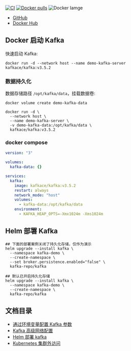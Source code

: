 [![CI](https://github.com/itboon/kafka-docker/actions/workflows/docker-publish.yml/badge.svg)](https://github.com/itboon/kafka-docker/actions/workflows/docker-publish.yml)
[![Docker pulls](https://img.shields.io/docker/pulls/kafkace/kafka)](https://hub.docker.com/r/kafkace/kafka)
![Docker Iamge](https://img.shields.io/docker/image-size/kafkace/kafka)

- [GitHub](https://github.com/itboon/kafka-docker)
- [Docker Hub](https://hub.docker.com/r/kafkace/kafka)

## Docker 启动 Kafka

快速启动 Kafka:

``` shell
docker run -d --network host --name demo-kafka-server kafkace/kafka:v3.5.2
```

### 数据持久化

数据存储路径 `/opt/kafka/data`，挂载数据卷:

``` shell
docker volume create demo-kafka-data

docker run -d \
  --network host \
  --name demo-kafka-server \
  -v demo-kafka-data:/opt/kafka/data \
  kafkace/kafka:v3.5.2

```

### docker compose

``` yaml
version: "3"

volumes:
  kafka-data: {}

services:
  kafka:
    image: kafkace/kafka:v3.5.2
    restart: always
    network_mode: "host"
    volumes:
      - kafka-data:/opt/kafka/data
    environment:
      - KAFKA_HEAP_OPTS=-Xmx1024m -Xms1024m

```

## Helm 部署 Kafka

``` shell
## 下面的部署案例关闭了持久化存储，仅作为演示
helm upgrade --install kafka \
  --namespace kafka-demo \
  --create-namespace \
  --set broker.persistence.enabled="false" \
  kafka-repo/kafka
```

``` shell
## 默认已开启持久化存储
helm upgrade --install kafka \
  --namespace kafka-demo \
  --create-namespace \
  kafka-repo/kafka
```

## 文档目录

- [通过环境变量配置 Kafka 参数](https://github.com/itboon/kafka-docker/blob/main/docs/env.md)
- [Kafka 高级网络配置](https://github.com/itboon/kafka-docker/blob/main/docs/network.md)
- [Helm 部署 kafka](https://github.com/itboon/kafka-docker/blob/main/docs/helm.md)
- [Kubernetes 集群外访问](https://github.com/itboon/kafka-docker/blob/main/docs/external.md)
